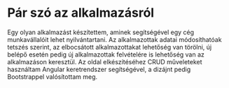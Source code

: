 # Pár szó az alkalmazásról
Egy olyan alkalmazást készítettem, aminek segítségével egy cég munkavállalóit lehet nyilvántartani. Az alkalmazottak adatai módosíthatóak tetszés szerint, az elbocsátott alkalmazottakat lehetőség van törölni, új belépő esetén pedig új alkalmazottak felvételére is lehetőség van az alkalmazáson keresztül. Az oldal elkészítéséhez CRUD műveleteket használtam Angular keretrendszer segítségével, a dizájnt pedig Bootstrappel valósítottam meg. 

